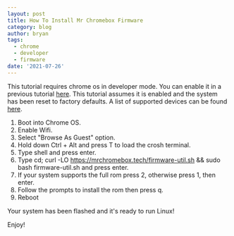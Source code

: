 ```yaml
---
layout: post
title: How To Install Mr Chromebox Firmware
category: blog
author: bryan
tags:
  - chrome
  - developer
  - firmware
date: '2021-07-26'
---
```

This tutorial requires chrome os in developer mode. You can enable it in a previous tutorial [here](https://hohs.us/posts/how-to-enable-chromebook-developer-mode). This tutorial assumes it is enabled and the system has been reset to factory defaults. A list of supported devices can be found [here](https://mrchromebox.tech/#devices).

1. Boot into Chrome OS.
2. Enable Wifi.
3. Select "Browse As Guest" option.
4. Hold down Ctrl + Alt and press T to load the crosh terminal.
5. Type shell and press enter.
6. Type cd; curl -LO https://mrchromebox.tech/firmware-util.sh && sudo bash firmware-util.sh and press enter.
7. If your system supports the full rom press 2, otherwise press 1, then enter.
8. Follow the prompts to install the rom then press q.
9. Reboot

Your system has been flashed and it's ready to run Linux!

Enjoy!
